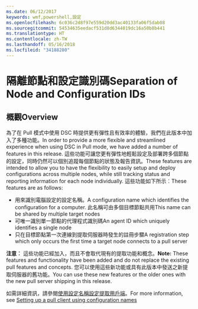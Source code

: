 ```yaml
---
ms.date: 06/12/2017
keywords: wmf,powershell,設定
ms.openlocfilehash: 6c036c2d8f97e559d20dd3ac40133fa06f5dab08
ms.sourcegitcommit: 54534635eedacf531d8d6344019dc16a50b8b441
ms.translationtype: HT
ms.contentlocale: zh-TW
ms.lasthandoff: 05/16/2018
ms.locfileid: "34188280"
---
```

# <a name="separation-of-node-and-configuration-ids"></a><span data-ttu-id="23292-102">隔離節點和設定識別碼</span><span class="sxs-lookup"><span data-stu-id="23292-102">Separation of Node and Configuration IDs</span></span>

## <a name="overview"></a><span data-ttu-id="23292-103">概觀</span><span class="sxs-lookup"><span data-stu-id="23292-103">Overview</span></span>

<span data-ttu-id="23292-104">為了在 Pull 模式中使用 DSC 時提供更有彈性且有效率的體驗，我們在此版本中加入了多種功能。</span><span class="sxs-lookup"><span data-stu-id="23292-104">In order to provide a more flexible and streamlined experience when using DSC in Pull mode, we have added a number of features in this release.</span></span> <span data-ttu-id="23292-105">這些功能可讓您更有彈性地輕鬆設定及部署跨多個節點的設定，同時仍然可以個別追蹤每個節點的狀態及報告資訊。</span><span class="sxs-lookup"><span data-stu-id="23292-105">These features are intended to allow you to have the flexibility to easily setup and deploy configurations across multiple nodes, while still tracking status and reporting information for each node individually.</span></span>
<span data-ttu-id="23292-106">這些功能如下所示︰</span><span class="sxs-lookup"><span data-stu-id="23292-106">These features are as follows:</span></span>

* <span data-ttu-id="23292-107">用來識別電腦設定的設定名稱。</span><span class="sxs-lookup"><span data-stu-id="23292-107">A configuration name which identifies the configuration for a computer.</span></span> <span data-ttu-id="23292-108">此名稱可由多個目標節點共用</span><span class="sxs-lookup"><span data-stu-id="23292-108">This name can be shared by multiple target nodes</span></span>
* <span data-ttu-id="23292-109">可唯一識別單一節點的代理程式識別碼</span><span class="sxs-lookup"><span data-stu-id="23292-109">An agent ID which uniquely identifies a single node</span></span>
* <span data-ttu-id="23292-110">只在目標節點第一次連線到提取伺服器時發生的註冊步驟</span><span class="sxs-lookup"><span data-stu-id="23292-110">A registration step which only occurs the first time a target node connects to a pull server</span></span>

<span data-ttu-id="23292-111">**注意︰** 這些功能已經加入，而且不會取代現有的提取功能和概念。</span><span class="sxs-lookup"><span data-stu-id="23292-111">**Note:** These features and functionality have been added and do not replace the existing pull features and concepts.</span></span> <span data-ttu-id="23292-112">您可以使用這些新功能或具有此版本中發送之新提取伺服器的舊功能。</span><span class="sxs-lookup"><span data-stu-id="23292-112">You can use these new features or the older ones with the new pull server shipping in this release.</span></span>

<span data-ttu-id="23292-113">如需詳細資訊，請參閱[使用設定名稱設定提取用戶端](https://msdn.microsoft.com/powershell/dsc/pullclientconfignames)。</span><span class="sxs-lookup"><span data-stu-id="23292-113">For more information, see [Setting up a pull client using configuration names](https://msdn.microsoft.com/powershell/dsc/pullclientconfignames)</span></span>
